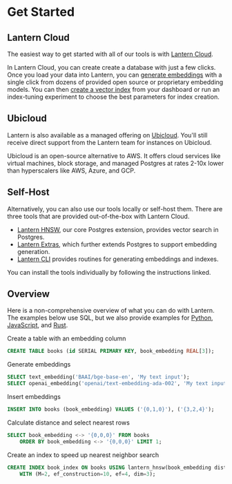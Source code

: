 # Get Started

## Lantern Cloud

The easiest way to get started with all of our tools is with [Lantern Cloud](/).

In Lantern Cloud, you can create create a database with just a few clicks. Once you load your data into Lantern, you can [generate embeddings](/docs/develop/generate) with a single click from dozens of provided open source or proprietary embedding models. You can then [create a vector index](/docs/develop/indexing) from your dashboard or run an index-tuning experiment to choose the best parameters for index creation.

## Ubicloud

Lantern is also available as a managed offering on [Ubicloud](https://ubicloud.com). You'll still receive direct support from the Lantern team for instances on Ubicloud.

Ubicloud is an open-source alternative to AWS. It offers cloud services like virtual machines, block storage, and managed Postgres at rates 2-10x lower than hyperscalers like AWS, Azure, and GCP.

## Self-Host

Alternatively, you can also use our tools locally or self-host them. There are three tools that are provided out-of-the-box with Lantern Cloud.

- [Lantern HNSW](/docs/lantern-hnsw/install), our core Postgres extension, provides vector search in Postgres.
- [Lantern Extras](/docs/lantern-extras/install), which further extends Postgres to support embedding generation.
- [Lantern CLI](/docs/lantern-cli/install) provides routines for generating embeddings and indexes.

You can install the tools individually by following the instructions linked.

## Overview

Here is a non-comprehensive overview of what you can do with Lantern. The examples below use SQL, but we also provide examples for [Python](/docs/languages/python), [JavaScript](/docs/languages/javascript), and [Rust](/docs/languages/rust).

Create a table with an embedding column

```sql
CREATE TABLE books (id SERIAL PRIMARY KEY, book_embedding REAL[3]);
```

Generate embeddings

```sql
SELECT text_embedding('BAAI/bge-base-en', 'My text input');
SELECT openai_embedding('openai/text-embedding-ada-002', 'My text input');
```

Insert embeddings

```sql
INSERT INTO books (book_embedding) VALUES ('{0,1,0}'), ('{3,2,4}');
```

Calculate distance and select nearest rows

```sql
SELECT book_embedding <-> '{0,0,0}' FROM books
    ORDER BY book_embedding <-> '{0,0,0}' LIMIT 1;
```

Create an index to speed up nearest neighbor search

```sql
CREATE INDEX book_index ON books USING lantern_hnsw(book_embedding dist_l2sq_ops)
    WITH (M=2, ef_construction=10, ef=4, dim=3);
```
